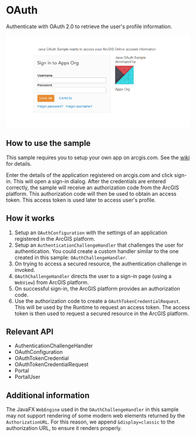 # OAuth

Authenticate with OAuth 2.0 to retrieve the user's profile information. 

<img src="OAuth.png"/>

## How to use the sample

This sample requires you to setup your own app on arcgis.com. See the <a href="https://github.com/Esri/arcgis-runtime-samples-java/wiki/OAuth">wiki</a> for details.

Enter the details of the application registered on arcgis.com and click sign-in.
This will open a sign-in dialog. After the credentials are entered correctly, the sample
will receive an authorization code from the ArcGIS platform. This authorization code will then be used to obtain an
access token. This access token is used later to access user's profile.

## How it works


  1. Setup an `OAuthConfiguration` with the settings of an application registered in the ArcGIS platform.
  2. Setup an `AuthenticationChallengeHandler` that challenges the user for authentication. You could
  create a custom handler similar to the one created in this sample: `OAuthChallengeHandler`.
  3. On trying to access a secured resource, the authentication challenge in invoked.
  4. `OAuthChallengeHandler` directs the user to a sign-in page (using a `WebView`) from ArcGIS platform.
  5. On successful sign-in, the ArcGIS platform provides an authorization code.
  6. Use the authorization code to create a `OAuthTokenCredentialRequest`. This will be used by the Runtime
  to request an access token. The access token is then used to request a secured resource in the ArcGIS platform.


## Relevant API


  * AuthenticationChallengeHandler
  * OAuthConfiguration
  * OAuthTokenCredential
  * OAuthTokenCredentialRequest
  * Portal
  * PortalUser


## Additional information

The JavaFX `WebEngine` used in the `OAuthChallengeHandler` in this sample may not support rendering of some modern web elements returned by the `AuthorizationURL`. For this reason, we append `&display=classic` to the authorization URL, to ensure it renders properly.